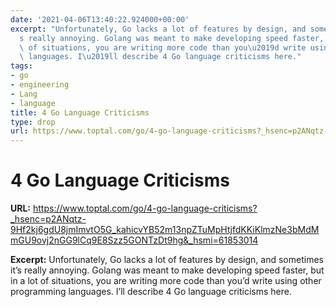 ```yaml
---
date: '2021-04-06T13:40:22.924000+00:00'
excerpt: "Unfortunately, Go lacks a lot of features by design, and sometimes it\u2019\
  s really annoying. Golang was meant to make developing speed faster, but in a lot\
  \ of situations, you are writing more code than you\u2019d write using other programming\
  \ languages. I\u2019ll describe 4 Go language criticisms here."
tags:
- go
- engineering
- Lang
- language
title: 4 Go Language Criticisms
type: drop
url: https://www.toptal.com/go/4-go-language-criticisms?_hsenc=p2ANqtz-9Hf2kj6gdU8jmImvtO5G_kahicvYB52m13npZTuMpHtjfdKKiKlmzNe3bMdMmGU9ovj2nGG9lCq9E8Szz5GONTzDt9hg&_hsmi=61853014
---
```


# 4 Go Language Criticisms

**URL:** https://www.toptal.com/go/4-go-language-criticisms?_hsenc=p2ANqtz-9Hf2kj6gdU8jmImvtO5G_kahicvYB52m13npZTuMpHtjfdKKiKlmzNe3bMdMmGU9ovj2nGG9lCq9E8Szz5GONTzDt9hg&_hsmi=61853014

**Excerpt:** Unfortunately, Go lacks a lot of features by design, and sometimes it’s really annoying. Golang was meant to make developing speed faster, but in a lot of situations, you are writing more code than you’d write using other programming languages. I’ll describe 4 Go language criticisms here.
